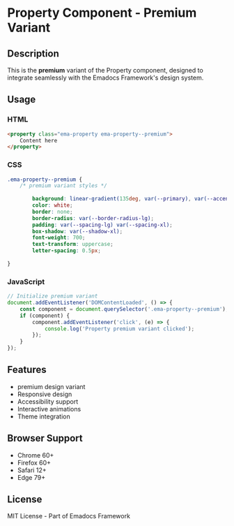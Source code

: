 # Property Component - Premium Variant

## Description
This is the **premium** variant of the Property component, designed to integrate seamlessly with the Emadocs Framework's design system.

## Usage

### HTML
```html
<property class="ema-property ema-property--premium">
    Content here
</property>
```

### CSS
```css
.ema-property--premium {
    /* premium variant styles */
    
        background: linear-gradient(135deg, var(--primary), var(--accent));
        color: white;
        border: none;
        border-radius: var(--border-radius-lg);
        padding: var(--spacing-lg) var(--spacing-xl);
        box-shadow: var(--shadow-xl);
        font-weight: 700;
        text-transform: uppercase;
        letter-spacing: 0.5px;
    
}
```

### JavaScript
```javascript
// Initialize premium variant
document.addEventListener('DOMContentLoaded', () => {
    const component = document.querySelector('.ema-property--premium');
    if (component) {
        component.addEventListener('click', (e) => {
            console.log('Property premium variant clicked');
        });
    }
});
```

## Features
- premium design variant
- Responsive design
- Accessibility support
- Interactive animations
- Theme integration

## Browser Support
- Chrome 60+
- Firefox 60+
- Safari 12+
- Edge 79+

## License
MIT License - Part of Emadocs Framework
